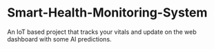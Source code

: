 # Smart-Health-Monitoring-System
An IoT based project that tracks your vitals and update on the web dashboard with some AI predictions.
